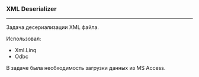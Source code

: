 ### XML Deserializer
---

Задача десериализации XML файла. 

Использовал:
- Xml.Linq
- Odbc

В задаче была необходимость загрузки данных из MS Access.
